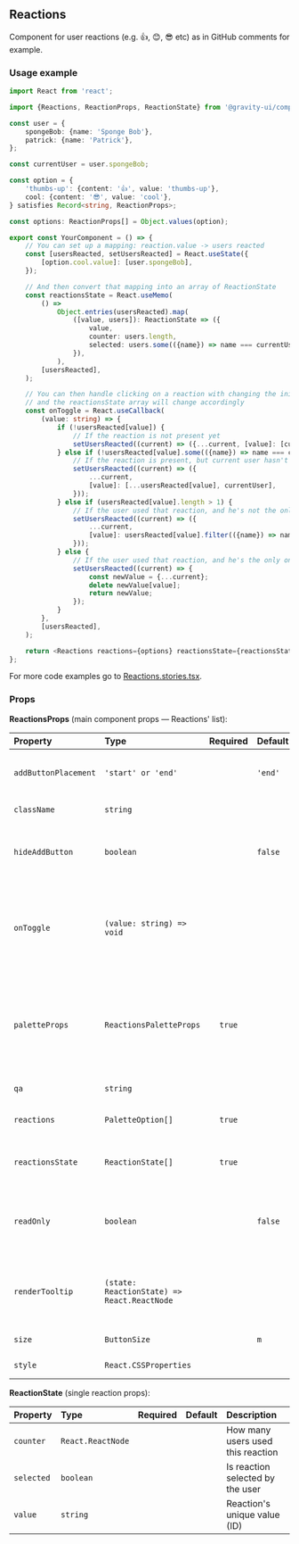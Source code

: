## Reactions

Component for user reactions (e.g. 👍, 😊, 😎 etc) as in GitHub comments for example.

### Usage example

```typescript
import React from 'react';

import {Reactions, ReactionProps, ReactionState} from '@gravity-ui/components';

const user = {
    spongeBob: {name: 'Sponge Bob'},
    patrick: {name: 'Patrick'},
};

const currentUser = user.spongeBob;

const option = {
    'thumbs-up': {content: '👍', value: 'thumbs-up'},
    cool: {content: '😎', value: 'cool'},
} satisfies Record<string, ReactionProps>;

const options: ReactionProps[] = Object.values(option);

export const YourComponent = () => {
    // You can set up a mapping: reaction.value -> users reacted
    const [usersReacted, setUsersReacted] = React.useState({
        [option.cool.value]: [user.spongeBob],
    });

    // And then convert that mapping into an array of ReactionState
    const reactionsState = React.useMemo(
        () =>
            Object.entries(usersReacted).map(
                ([value, users]): ReactionState => ({
                    value,
                    counter: users.length,
                    selected: users.some(({name}) => name === currentUser.name),
                }),
            ),
        [usersReacted],
    );

    // You can then handle clicking on a reaction with changing the inital mapping,
    // and the reactionsState array will change accordingly
    const onToggle = React.useCallback(
        (value: string) => {
            if (!usersReacted[value]) {
                // If the reaction is not present yet
                setUsersReacted((current) => ({...current, [value]: [currentUser]}));
            } else if (!usersReacted[value].some(({name}) => name === currentUser.name)) {
                // If the reaction is present, but current user hasn't selected it yet
                setUsersReacted((current) => ({
                    ...current,
                    [value]: [...usersReacted[value], currentUser],
                }));
            } else if (usersReacted[value].length > 1) {
                // If the user used that reaction, and he's not the only one who used it
                setUsersReacted((current) => ({
                    ...current,
                    [value]: usersReacted[value].filter(({name}) => name !== currentUser.name),
                }));
            } else {
                // If the user used that reaction, and he's the only one who used it
                setUsersReacted((current) => {
                    const newValue = {...current};
                    delete newValue[value];
                    return newValue;
                });
            }
        },
        [usersReacted],
    );

    return <Reactions reactions={options} reactionsState={reactionsState} onToggle={onToggle} />;
};
```

For more code examples go to [Reactions.stories.tsx](https://github.com/gravity-ui/components/blob/main/src/components/Reactions/__stories__/Reactions.stories.tsx).

### Props

**ReactionsProps** (main component props — Reactions' list):

| Property             | Type                                        | Required | Default | Description                                                                                    |
| :------------------- | :------------------------------------------ | :------: | :------ | :--------------------------------------------------------------------------------------------- |
| `addButtonPlacement` | `'start' or 'end'`                          |          | `'end'` | Position of the "Add reaction" button.                                                         |
| `className`          | `string`                                    |          |         | HTML `class` attribute                                                                         |
| `hideAddButton`      | `boolean`                                   |          | `false` | Should we hide the "Add reaction" button.                                                      |
| `onToggle`           | `(value: string) => void`                   |          |         | Fires when a user clicks on a Reaction (in a Palette or in the Reactions' list)                |
| `paletteProps`       | `ReactionsPaletteProps`                     |  `true`  |         | Notifications' palette props — it's a `Palette` component with available reactions to the user |
| `qa`                 | `string`                                    |          |         | `qa` attribute for testing                                                                     |
| `reactions`          | `PaletteOption[]`                           |  `true`  |         | List of all available reactions                                                                |
| `reactionsState`     | `ReactionState[]`                           |  `true`  |         | List of reactions that were used                                                               |
| `readOnly`           | `boolean`                                   |          | `false` | readOnly state (usage example: only signed in users can react)                                 |
| `renderTooltip`      | `(state: ReactionState) => React.ReactNode` |          |         | Reaction's tooltip with the list of reacted users for example                                  |
| `size`               | `ButtonSize`                                |          | `m`     | Buttons's size                                                                                 |
| `style`              | `React.CSSProperties`                       |          |         | HTML `style` attribute                                                                         |

**ReactionState** (single reaction props):

| Property   | Type              | Required | Default | Description                       |
| :--------- | :---------------- | :------: | :------ | :-------------------------------- |
| `counter`  | `React.ReactNode` |          |         | How many users used this reaction |
| `selected` | `boolean`         |          |         | Is reaction selected by the user  |
| `value`    | `string`          |          |         | Reaction's unique value (ID)      |
